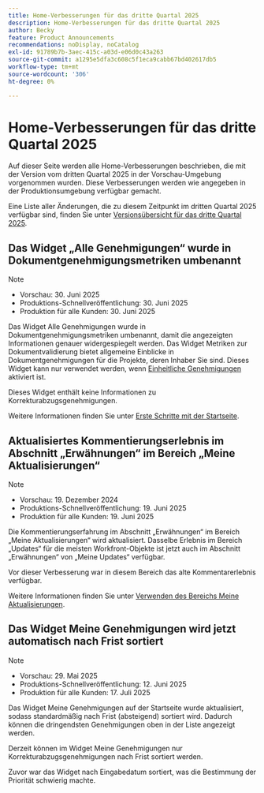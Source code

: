 ```yaml
---
title: Home-Verbesserungen für das dritte Quartal 2025
description: Home-Verbesserungen für das dritte Quartal 2025
author: Becky
feature: Product Announcements
recommendations: noDisplay, noCatalog
exl-id: 91789b7b-3aec-415c-a03d-e06d0c43a263
source-git-commit: a1295e5dfa3c608c5f1eca9cabb67bd402617db5
workflow-type: tm+mt
source-wordcount: '306'
ht-degree: 0%

---
```


# Home-Verbesserungen für das dritte Quartal 2025

Auf dieser Seite werden alle Home-Verbesserungen beschrieben, die mit der Version vom dritten Quartal 2025 in der Vorschau-Umgebung vorgenommen wurden. Diese Verbesserungen werden wie angegeben in der Produktionsumgebung verfügbar gemacht.

Eine Liste aller Änderungen, die zu diesem Zeitpunkt im dritten Quartal 2025 verfügbar sind, finden Sie unter [Versionsübersicht für das dritte Quartal 2025](/help/quicksilver/product-announcements/product-releases/25-q3-release-activity/25-q3-release-overview.md).

## Das Widget „Alle Genehmigungen“ wurde in Dokumentgenehmigungsmetriken umbenannt

>[!NOTE]
>
>* Vorschau: 30. Juni 2025
>* Produktions-Schnellveröffentlichung: 30. Juni 2025
>* Produktion für alle Kunden: 30. Juni 2025

Das Widget Alle Genehmigungen wurde in Dokumentgenehmigungsmetriken umbenannt, damit die angezeigten Informationen genauer widergespiegelt werden. Das Widget Metriken zur Dokumentvalidierung bietet allgemeine Einblicke in Dokumentgenehmigungen für die Projekte, deren Inhaber Sie sind. Dieses Widget kann nur verwendet werden, wenn [Einheitliche Genehmigungen](/help/quicksilver/review-and-approve-work/document-reviews-and-approvals/document-approvals-overview.md) aktiviert ist.

Dieses Widget enthält keine Informationen zu Korrekturabzugsgenehmigungen.

Weitere Informationen finden Sie unter [Erste Schritte mit der Startseite](/help/quicksilver/workfront-basics/using-home/using-the-home-area/get-started-with-home.md).

## Aktualisiertes Kommentierungserlebnis im Abschnitt „Erwähnungen“ im Bereich „Meine Aktualisierungen“

>[!NOTE]
>
>* Vorschau: 19. Dezember 2024
>* Produktions-Schnellveröffentlichung: 19. Juni 2025
>* Produktion für alle Kunden: 19. Juni 2025

Die Kommentierungserfahrung im Abschnitt „Erwähnungen“ im Bereich „Meine Aktualisierungen“ wird aktualisiert. Dasselbe Erlebnis im Bereich „Updates“ für die meisten Workfront-Objekte ist jetzt auch im Abschnitt „Erwähnungen“ von „Meine Updates“ verfügbar.

Vor dieser Verbesserung war in diesem Bereich das alte Kommentarerlebnis verfügbar.

Weitere Informationen finden Sie unter [Verwenden des Bereichs Meine Aktualisierungen](/help/quicksilver/workfront-basics/using-home/using-the-home-area/my-updates-area.md).

## Das Widget Meine Genehmigungen wird jetzt automatisch nach Frist sortiert

>[!NOTE]
>
>* Vorschau: 29. Mai 2025
>* Produktions-Schnellveröffentlichung: 12. Juni 2025
>* Produktion für alle Kunden: 17. Juli 2025

Das Widget Meine Genehmigungen auf der Startseite wurde aktualisiert, sodass standardmäßig nach Frist (absteigend) sortiert wird. Dadurch können die dringendsten Genehmigungen oben in der Liste angezeigt werden.

Derzeit können im Widget Meine Genehmigungen nur Korrekturabzugsgenehmigungen nach Frist sortiert werden.

Zuvor war das Widget nach Eingabedatum sortiert, was die Bestimmung der Priorität schwierig machte.

